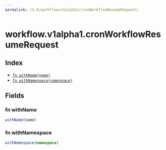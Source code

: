 ```yaml
---
permalink: /3.4/workflow/v1alpha1/cronWorkflowResumeRequest/
---
```


# workflow.v1alpha1.cronWorkflowResumeRequest



## Index

* [`fn withName(name)`](#fn-withname)
* [`fn withNamespace(namespace)`](#fn-withnamespace)

## Fields

### fn withName

```ts
withName(name)
```



### fn withNamespace

```ts
withNamespace(namespace)
```

